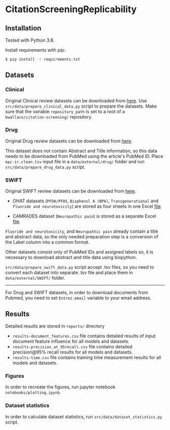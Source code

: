 # CitationScreeningReplicability


## Installation

Tested with Python 3.8.

Install requirements with pip:

```bash
$ pip install -r requirements.txt
```

## Datasets

### Clinical

Original Clinical review datasets can be downloaded from [here](https://github.com/bwallace/citation-screening). Use `src/data/prepare_clinical_data.py` script to prepare the datasets. Make sure that the variable `repository_path` is set to a root of a `bwallace/citation-screening/` repository.

### Drug

Original Drug review datasets can be downloaded from [here](https://dmice.ohsu.edu/cohenaa/systematic-drug-class-review-data.html). 

This dataset does not contain Abstract and Title information, so this data needs to be downloaded from PubMed using the article's PubMed ID. Place `epc-ir.clean.tsv` input file in a `data/external/drug/` folder and run `src/data/prepare_drug_data.py` script.


### SWIFT

Original SWIFT review datasets can be downloaded from [here](https://systematicreviewsjournal.biomedcentral.com/articles/10.1186/s13643-016-0263-z#Sec30). 

- OHAT datasets (`PFOA/PFOS`, `Bisphenol A (BPA)`, `Transgenerational` and `Fluoride and neurotoxicity`) are stored as four sheets in one Excel [file](https://static-content.springer.com/esm/art%3A10.1186%2Fs13643-016-0263-z/MediaObjects/13643_2016_263_MOESM1_ESM.xlsx).

- CAMRADES dataset (`Neuropathic pain`) is stored as a separate Excel [file](https://static-content.springer.com/esm/art%3A10.1186%2Fs13643-016-0263-z/MediaObjects/13643_2016_263_MOESM2_ESM.xlsx).


`Fluoride and neurotoxicity`, and `Neuropathic pain` already contain a title and abstract data, so the only needed preparation step is a conversion of the Label column into a common format.

Other datasets consist only of PubMed IDs and assigned labels so, it is necessary to download abstract and title data using biopython.

`src/data/prepare_swift_data.py` script accept .tsv files, so you need to convert each dataset into separate .tsv file and place them in `data/external/SWIFT/` folder.

________

For Drug and SWIFT datasets, in order to download documents from Pubmed, you need to set `Entrez.email` variable to your email address.


## Results

Detailed results are stored in `reports/` directory

- `results-document_features.csv` file contains detailed results of input document feature influence for all models and datasets.  
- `results-precision_at_95recall.csv` file contains detailed precision@95% recall results for all models and datasets.
- `results-time.csv` file contains training time measurement results for all models and datasets.

### Figures

In order to recreate the figures, run jupyter notebook `notebooks/plotting.ipynb`.

### Dataset statistics

In order to calculate dataset statistics, run `src/data/dataset_statistics.py` script.
